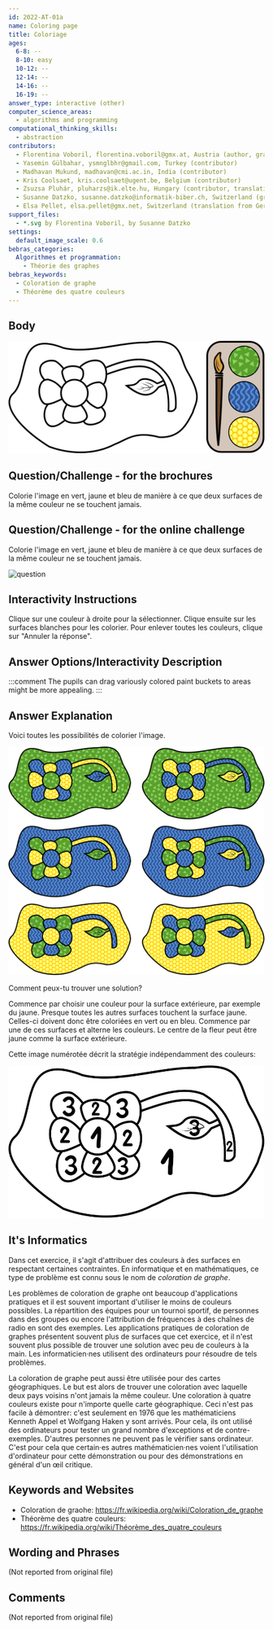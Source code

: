 ```yaml
---
id: 2022-AT-01a
name: Coloring page
title: Coloriage
ages:
  6-8: --
  8-10: easy
  10-12: --
  12-14: --
  14-16: --
  16-19: --
answer_type: interactive (other)
computer_science_areas:
  - algorithms and programming
computational_thinking_skills:
  - abstraction
contributors:
  - Florentina Voboril, florentina.voboril@gmx.at, Austria (author, graphics)
  - Yasemin Gülbahar, ysmnglbhr@gmail.com, Turkey (contributor)
  - Madhavan Mukund, madhavan@cmi.ac.in, India (contributor)
  - Kris Coolsaet, kris.coolsaet@ugent.be, Belgium (contributor)
  - Zsuzsa Pluhár, pluharzs@ik.elte.hu, Hungary (contributor, translation from English into German)
  - Susanne Datzko, susanne.datzko@informatik-biber.ch, Switzerland (graphics)
  - Elsa Pellet, elsa.pellet@gmx.net, Switzerland (translation from German into French)
support_files:
  - *.svg by Florentina Voboril, by Susanne Datzko
settings:
  default_image_scale: 0.6
bebras_categories:
  Algorithmes et programmation:
    - Théorie des graphes
bebras_keywords:
  - Coloration de graphe
  - Théorème des quatre couleurs
---
```


[explanation]: graphics/2022-AT-01a-explanation.svg "Explication"
[solutions]: graphics/2022-AT-01a-solutions.svg "Solution"
[taskbody]: graphics/2022-AT-01a-taskbody.svg "Texte de l'exercice"
[question]: interactivity/2022-AT-01a-question_interactive.svg "Question interactive" 


## Body

![taskbody]


## Question/Challenge - for the brochures

Colorie l'image en vert, jaune et bleu de manière à ce que deux surfaces de la même couleur ne se touchent jamais.


## Question/Challenge - for the online challenge

Colorie l'image en vert, jaune et bleu de manière à ce que deux surfaces de la même couleur ne se touchent jamais.

![question]


## Interactivity Instructions

Clique sur une couleur à droite pour la sélectionner. Clique ensuite sur les surfaces blanches pour les colorier. Pour enlever toutes les couleurs, clique sur "Annuler la réponse".


## Answer Options/Interactivity Description

<!-- empty -->

:::comment
The pupils can drag variously colored paint buckets to areas might be more appealing.
:::


## Answer Explanation

Voici toutes les possibilités de colorier l'image.

![solutions]

Comment peux-tu trouver une solution?

Commence par choisir une couleur pour la surface extérieure, par exemple du jaune. Presque toutes les autres surfaces touchent la surface jaune. Celles-ci doivent donc être coloriées en vert ou en bleu. Commence par une de ces surfaces et alterne les couleurs. Le centre de la fleur peut être jaune comme la surface extérieure.

Cette image numérotée décrit la stratégie indépendamment des couleurs:

![explanation]

## It's Informatics

Dans cet exercice, il s'agit d'attribuer des couleurs à des surfaces en respectant certaines contraintes. En informatique et en mathématiques, ce type de problème est connu sous le nom de _coloration de graphe_.

Les problèmes de coloration de graphe ont beaucoup d'applications pratiques et il est souvent important d'utiliser le moins de couleurs possibles. La répartition des équipes pour un tournoi sportif, de personnes dans des groupes ou encore l'attribution de fréquences à des chaînes de radio en sont des exemples. Les applications pratiques de coloration de graphes présentent souvent plus de surfaces que cet exercice, et il n'est souvent plus possible de trouver une solution avec peu de couleurs à la main. Les informaticien·nes utilisent des ordinateurs pour résoudre de tels problèmes.

La coloration de graphe peut aussi être utilisée pour des cartes géographiques. Le but est alors de trouver une coloration avec laquelle deux pays voisins n'ont jamais la même couleur. Une coloration à quatre couleurs existe pour n'importe quelle carte géographique. Ceci n'est pas facile à démontrer: c'est seulement en 1976 que les mathématiciens Kenneth Appel et Wolfgang Haken y sont arrivés. Pour cela, ils ont utilisé des ordinateurs pour tester un grand nombre d'exceptions et de contre-exemples. D'autres personnes ne peuvent pas le vérifier sans ordinateur. C'est pour cela que certain·es autres mathématicien·nes voient l'utilisation d'ordinateur pour cette démonstration ou pour des démonstrations en général d'un œil critique.


## Keywords and Websites

 - Coloration de graohe: https://fr.wikipedia.org/wiki/Coloration_de_graphe
 - Théorème des quatre couleurs: https://fr.wikipedia.org/wiki/Théorème_des_quatre_couleurs


## Wording and Phrases

(Not reported from original file)


## Comments

(Not reported from original file)
